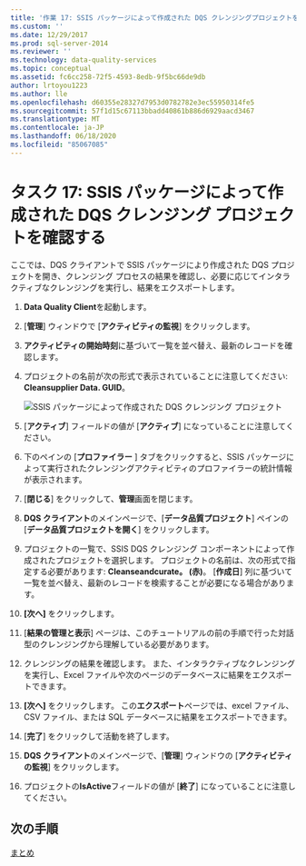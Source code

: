```yaml
---
title: '作業 17: SSIS パッケージによって作成された DQS クレンジングプロジェクトを確認する |Microsoft Docs'
ms.custom: ''
ms.date: 12/29/2017
ms.prod: sql-server-2014
ms.reviewer: ''
ms.technology: data-quality-services
ms.topic: conceptual
ms.assetid: fc6cc258-72f5-4593-8edb-9f5bc66de9db
author: lrtoyou1223
ms.author: lle
ms.openlocfilehash: d60355e28327d7953d0782782e3ec55950314fe5
ms.sourcegitcommit: 57f1d15c67113bbadd40861b886d6929aacd3467
ms.translationtype: MT
ms.contentlocale: ja-JP
ms.lasthandoff: 06/18/2020
ms.locfileid: "85067085"
---
```

# <a name="task-17-reviewing-dqs-cleansing-project-created-by-the-ssis-package"></a>タスク 17: SSIS パッケージによって作成された DQS クレンジング プロジェクトを確認する
  ここでは、DQS クライアントで SSIS パッケージにより作成された DQS プロジェクトを開き、クレンジング プロセスの結果を確認し、必要に応じてインタラクティブなクレンジングを実行し、結果をエクスポートします。  
  
1.  **Data Quality Client**を起動します。  
  
2.  [**管理**] ウィンドウで [**アクティビティの監視**] をクリックします。  
  
3.  **アクティビティの開始時刻**に基づいて一覧を並べ替え、最新のレコードを確認します。  
  
4.  プロジェクトの名前が次の形式で表示されていることに注意してください: **Cleansupplier Data. GUID**。  
  
     ![SSIS パッケージによって作成された DQS クレンジング プロジェクト](../../2014/tutorials/media/et-reviewingdqscpcreatedbythessispackage.jpg "SSIS パッケージによって作成された DQS クレンジング プロジェクト")  
  
5.  [**アクティブ**] フィールドの値が [**アクティブ**] になっていることに注意してください。  
  
6.  下のペインの [**プロファイラー** ] タブをクリックすると、SSIS パッケージによって実行されたクレンジングアクティビティのプロファイラーの統計情報が表示されます。  
  
7.  [**閉じる**] をクリックして、**管理**画面を閉じます。  
  
8.  **DQS クライアント**のメインページで、[**データ品質プロジェクト**] ペインの [**データ品質プロジェクトを開く**] をクリックします。  
  
9. プロジェクトの一覧で、SSIS DQS クレンジング コンポーネントによって作成されたプロジェクトを選択します。 プロジェクトの名前は、次の形式で指定する必要があります: **Cleanseandcurate。 (赤)**。 [**作成日**] 列に基づいて一覧を並べ替え、最新のレコードを検索することが必要になる場合があります。  
  
10. **[次へ]** をクリックします。  
  
11. [**結果の管理と表示**] ページは、このチュートリアルの前の手順で行った対話型のクレンジングから理解している必要があります。  
  
12. クレンジングの結果を確認します。 また、インタラクティブなクレンジングを実行し、Excel ファイルや次のページのデータベースに結果をエクスポートできます。  
  
13. **[次へ]** をクリックします。 この**エクスポート**ページでは、excel ファイル、CSV ファイル、または SQL データベースに結果をエクスポートできます。  
  
14. [**完了**] をクリックして活動を終了します。  
  
15. **DQS クライアント**のメインページで、[**管理**] ウィンドウの [**アクティビティの監視**] をクリックします。  
  
16. プロジェクトの**IsActive**フィールドの値が [**終了**] になっていることに注意してください。  
  
## <a name="next-step"></a>次の手順  
 [まとめ](../../2014/tutorials/conclusion.md)  
  
  
